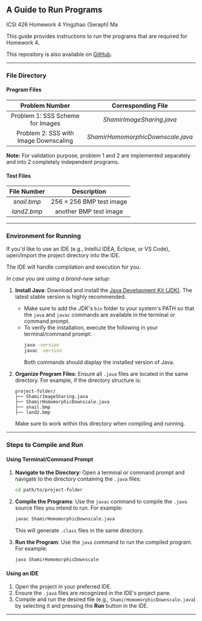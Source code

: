 ## **A Guide to Run Programs**
ICSI 426 Homework 4 Yingzhao (Seraph) Ma

This guide provides instructions to run the programs that are required for Homework 4.

This repository is also available on [GitHub](https://github.com/Seraph6281/ICSI426Homework04).

---

### **File Directory**

#### Program Files

|            Problem Number             |        Corresponding File         |
|:-------------------------------------:|:---------------------------------:|
|   Problem 1: SSS Scheme for Images    |     _ShamirImageSharing.java_     |
| Problem 2: SSS with Image Downscaling | _ShamirHomomorphicDownscale.java_ |

**Note:** For validation purpose, problem 1 and 2 are implemented separately and into 2 completely independent programs.

#### Test Files

|    File Number     |                           Description                            |
|:------------------:|:----------------------------------------------------------------:|
|    _snail.bmp_     |                  $256\times256$ BMP test image                   |
|    _land2.bmp_     |                      another BMP test image                      |

---

### **Environment for Running**

If you'd like to use an IDE (e.g., IntelliJ IDEA, Eclipse, or VS Code), open/import the project directory into the IDE. 

The IDE will handle compilation and execution for you.

_In case you are using a brand-new setup:_

1. **Install Java**: Download and install the [Java Development Kit (JDK)](https://www.oracle.com/java/technologies/javase-downloads.html). The latest stable version is highly recommended.
   - Make sure to add the JDK's `bin` folder to your system's PATH so that the `java` and `javac` commands are available in the terminal or command prompt.
   - To verify the installation, execute the following in your terminal/command prompt:
     ```bash
     java -version
     javac -version
     ```
     Both commands should display the installed version of Java.

2. **Organize Program Files**: Ensure all `.java` files are located in the same directory. For example, if the directory structure is:
   ```
   project-folder/
   ├── ShamirImageSharing.java
   ├── ShamirHomomorphicDownscale.java
   ├── snail.bmp
   ├── land2.bmp
   ```
   Make sure to work within this directory when compiling and running.

---

### **Steps to Compile and Run**

#### **Using Terminal/Command Prompt**

1. **Navigate to the Directory**: Open a terminal or command prompt and navigate to the directory containing the `.java` files:
   ```bash
   cd path/to/project-folder
   ```
   
2. **Compile the Programs**: Use the `javac` command to compile the `.java` source files you intend to run. For example:
   ```bash
   javac ShamirHomomorphicDownscale.java
   ```
   This will generate `.class` files in the same directory.

3. **Run the Program**: Use the `java` command to run the compiled program. For example:
   ```bash
   java ShamirHomomorphicDownscale
   ```

#### **Using an IDE**

1. Open the project in your preferred IDE.
2. Ensure the `.java` files are recognized in the IDE's project pane.
3. Compile and run the desired file (e.g., `ShamirHomomorphicDownscale.java`) by selecting it and pressing the **Run** button in the IDE.

---
